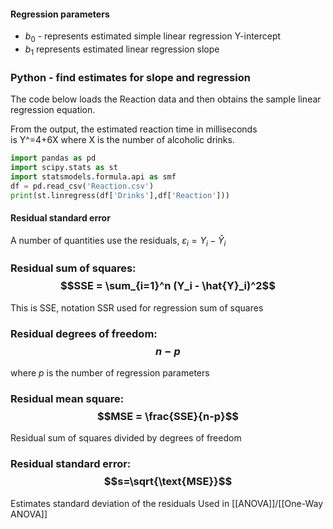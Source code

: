 #### Regression parameters
- $b_0$ - represents estimated simple linear regression Y-intercept
- $b_1$ represents estimated linear regression slope

### Python - find estimates for slope and regression 
The code below loads the Reaction data and then obtains the sample linear regression equation.

From the output, the estimated reaction time in milliseconds is Y^=4+6⁢X where X is the number of alcoholic drinks.
```python
import pandas as pd
import scipy.stats as st
import statsmodels.formula.api as smf
df = pd.read_csv('Reaction.csv')
print(st.linregress(df['Drinks'],df['Reaction']))
```

#### Residual standard error
A number of quantities use the residuals, $\varepsilon_i = Y_i - \hat{Y}_i$

### Residual sum of squares: $$SSE = \sum_{i=1}^n (Y_i - \hat{Y}_i)^2$$
This is SSE, notation SSR used for regression sum of squares
### Residual degrees of freedom: $$n-p$$
where $p$ is the number of regression parameters
### Residual mean square: $$MSE = \frac{SSE}{n-p}$$
Residual sum of squares divided by degrees of freedom
### Residual standard error: $$s=\sqrt{\text{MSE}}$$
Estimates standard deviation of the residuals
Used in [[ANOVA]]/[[One-Way ANOVA]]

